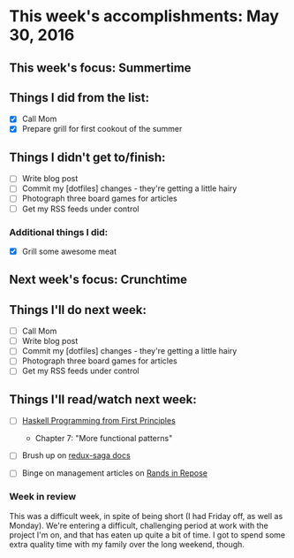 # This week's accomplishments: May 30, 2016

## This week's focus: Summertime

## Things I did from the list:

- [x] Call Mom
- [x] Prepare grill for first cookout of the summer

## Things I didn't get to/finish:

- [ ] Write blog post
- [ ] Commit my [dotfiles] changes - they're getting a little hairy
- [ ] Photograph three board games for articles
- [ ] Get my RSS feeds under control

### Additional things I did:

- [x] Grill some awesome meat

## Next week's focus: Crunchtime

## Things I'll do next week:

- [ ] Call Mom
- [ ] Write blog post
- [ ] Commit my [dotfiles] changes - they're getting a little hairy
- [ ] Photograph three board games for articles
- [ ] Get my RSS feeds under control

## Things I'll read/watch next week:

- [ ] [Haskell Programming from First Principles](http://haskellbook.com)
    - Chapter 7: "More functional patterns"
- [ ] Brush up on [redux-saga docs]
- [ ] Binge on management articles on [Rands in Repose]

  [redux-saga docs]: http://yelouafi.github.io/redux-saga/
  [Rands in Repose]: http://randsinrepose.com/archives/category/management/

### Week in review

This was a difficult week, in spite of being short (I had Friday off, as well
as Monday). We're entering a difficult, challenging period at work with the
project I'm on, and that has eaten up quite a bit of time. I got to spend some
extra quality time with my family over the long weekend, though.
